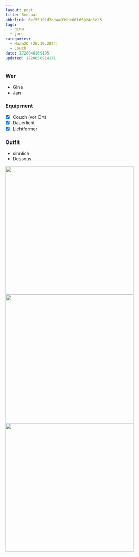 ```yaml
---
layout: post
title: Sensual
abbrlink: 6ef55191d7dd4a939de06f66b24d6e15
tags:
  - gina
  - jan
categories:
  - Haan2O (26.10.2024)
  - Couch
date: 1728046169195
updated: 1728050914171
---
```


### Wer

- Gina
- Jan

### Equipment

- [x] Couch (vor Ort)
- [x] Dauerlicht
- [x] Lichtformer

### Outfit

- sinnlich
- Dessous

<img src=":/acc424f7a5d84a45bd3322b7790a3126" width="400"/>
<img src=":/5f59b76ced4746b298d5ccab81353063" width="400"/>
<img src=":/e63621e7273549d4a3c735922e0075aa" width="400"/>
